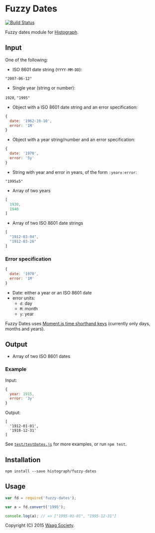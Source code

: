 # Fuzzy Dates

[![Build Status](https://travis-ci.org/histograph/fuzzy-dates.svg)](https://travis-ci.org/histograph/fuzzy-dates)

Fuzzy dates module for [Histograph](https://github.com/histograph/histograph).

## Input

One of the following:

- ISO 8601 date string (`YYYY-MM-DD`):

`"2007-06-12"`

- Single year (string or number):

`1920`, `"1995"`

- Object with a ISO 8601 date string and an error specification:

```js
{
  date: '1962-10-10',
  error: '1M'
}
```

- Object with a year string/number and an error specification:

```js
{
  date: '1970',
  error: '5y'
}
```

- String with year and error in years, of the form `:year±:error`:

`"1995±5"`

- Array of two years

```js
[
  1930,
  1940
]
```

- Array of two ISO 8601 date strings

```js
[
  "1912-03-04",
  "1912-03-26"
]
```

### Error specification

```js
{
  date: '1970',
  error: '1M'
}
```

- Date: either a year or an ISO 8601 date
- error units:
  - `d`: day
  - `M`: month
  - `y`: year

Fuzzy Dates uses [Moment.js time shorthand keys](http://momentjs.com/docs/#/manipulating/add/) (currently only days, months and years).

## Output

- Array of two ISO 8601 dates

### Example

Input:

```js
{
  year: 1915,
  error: '3y'
}
```

Output:

```
[
  '1912-01-01',
  '1918-12-31'
]
```

See [`test/testDates.js`](test/testDates.js) for more examples, or run `npm test`.

## Installation

    npm install --save histograph/fuzzy-dates

## Usage

```js
var fd = require('fuzzy-dates');

var a = fd.convert('1995');

console.log(a); // => ["1995-01-01", "1995-12-31"]
```
Copyright (C) 2015 [Waag Society](http://waag.org).
